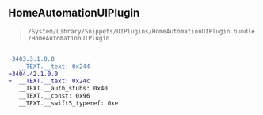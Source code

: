 ## HomeAutomationUIPlugin

> `/System/Library/Snippets/UIPlugins/HomeAutomationUIPlugin.bundle/HomeAutomationUIPlugin`

```diff

-3403.3.1.0.0
-  __TEXT.__text: 0x244
+3404.42.1.0.0
+  __TEXT.__text: 0x24c
   __TEXT.__auth_stubs: 0x40
   __TEXT.__const: 0x96
   __TEXT.__swift5_typeref: 0xe

```
